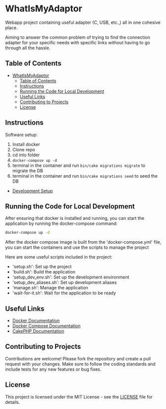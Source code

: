 # WhatIsMyAdaptor
Webapp project containing useful adapter (C, USB, etc.,) all in one cohesive place.

Aiming to answer the common problem of trying to find the connection adapter for your specific needs with specific links without having to go through all the hassle.

## Table of Contents

- [WhatIsMyAdaptor](#whatismyadaptor)
  - [Table of Contents](#table-of-contents)
  - [Instructions](#instructions)
  - [Running the Code for Local Development](#running-the-code-for-local-development)
  - [Useful Links](#useful-links)
  - [Contributing to Projects](#contributing-to-projects)
  - [License](#license)


## Instructions

Software setup:
1) Install docker
2) Clone repo
3) cd into folder
4) `docker-compose up -d`
5) terminal in the container and run `bin/cake migrations migrate` to migrate the DB
6) terminal in the container and run `bin/cake migrations seed` to seed the DB



<!-- 3. Development Setup of Project -->
<!-- TODO: Describe the development setup of the project -->

- [ Development Setup](#development-setup)

<!-- 4. Running the Code for Local Development -->
## Running the Code for Local Development
After ensuring that docker is installed and running, you can start the application by running the docker-compose command:
```bash
docker-compose up -d
```

After the docker compose image is built from the 'docker-compose.yml' file, you can start the containers and use the scripts to manage the project

Here are some useful scripts included in the project:
  - 'setup.sh': Set up the project
  - 'build.sh': Build the application
  - 'setup_dev_env.sh': Set up the development environment
  - 'setup_dev_aliases.sh': Set up development aliases
  - 'manage.sh': Manage the application
  - 'wait-for-it.sh': Wait for the application to be ready



## Useful Links

- [Docker Documentation](https://docs.docker.com/)
- [Docker Compose Documentation](https://docs.docker.com/compose/)
- [CakePHP Documentation](https://book.cakephp.org/5/en/index.html#/)

## Contributing to Projects
Contributions are welcome! Please fork the repository and create a pull request with your changes. Make sure to follow the coding standards and include tests for any new features or bug fixes.

## License
This project is licensed under the MIT License - see the [LICENSE](LICENSE) file for details.
